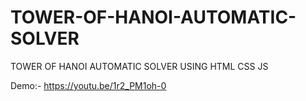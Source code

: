 # TOWER-OF-HANOI-AUTOMATIC-SOLVER
TOWER OF HANOI AUTOMATIC SOLVER USING HTML CSS JS

Demo:-  https://youtu.be/1r2_PM1oh-0
